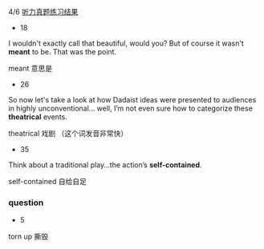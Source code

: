 4/6 [听力真题练习结果](https://toefl.kmf.com/listening/result/166053436818526191)

* 18

I wouldn't exactly call that beautiful, would you? But of course it wasn't **meant** to be. That was the point.

meant                  意思是

 

* 26

So now let's take a look at how Dadaist ideas were presented to audiences in highly unconventional... well, I’m not even sure how to categorize these **theatrical** events.

theatrical          戏剧 （这个词发音非常快）



* 35

Think about a traditional play…the action’s **self-contained**.

self-contained          自给自足





### question

* 5

torn up                  撕毁
